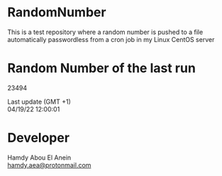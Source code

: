 # RandomNumber    
This is a test repository where a random number is pushed to a file automatically passwordless from a cron job in my Linux CentOS server    
# Random Number of the last run   
23494
      
Last update (GMT +1)    
04/19/22 12:00:01
# Developer    
Hamdy Abou El Anein   
hamdy.aea@protonmail.com
